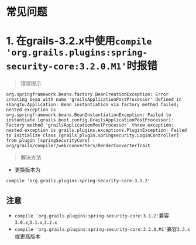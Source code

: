 # 常见问题

# 1. 在**grails-3.2.x**中使用`compile 'org.grails.plugins:spring-security-core:3.2.0.M1'`时报错

> 错误提示

```
org.springframework.beans.factory.BeanCreationException: Error creating bean with name 'grailsApplicationPostProcessor' defined in shangtu.Application: Bean instantiation via factory method failed; nested exception is org.springframework.beans.BeanInstantiationException: Failed to instantiate [grails.boot.config.GrailsApplicationPostProcessor]: Factory method 'grailsApplicationPostProcessor' threw exception; nested exception is grails.plugins.exceptions.PluginException: Failed to initialize class [grails.plugin.springsecurity.LoginController] from plugin [springSecurityCore] : org/grails/compiler/web/converters/RenderConverterTrait
```

> 解决方法

* 更换版本为

```
compile 'org.grails.plugins:spring-security-core:3.1.2'
```

## 注意
* `compile 'org.grails.plugins:spring-security-core:3.1.2'`兼容`3.0.x`,`3.1.x`,`3.2.x`
* `compile 'org.grails.plugins:spring-security-core:3.2.0.M1'`兼容`3.3.x`或更高版本
